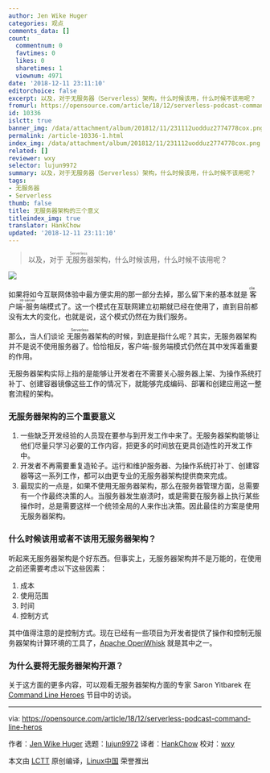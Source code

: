 ```yaml
---
author: Jen Wike Huger
categories: 观点
comments_data: []
count:
  commentnum: 0
  favtimes: 0
  likes: 0
  sharetimes: 1
  viewnum: 4971
date: '2018-12-11 23:11:10'
editorchoice: false
excerpt: 以及，对于无服务器（Serverless）架构，什么时候该用，什么时候不该用呢？
fromurl: https://opensource.com/article/18/12/serverless-podcast-command-line-heros
id: 10336
islctt: true
banner_img: /data/attachment/album/201812/11/231112uodduz2774778cox.png
permalink: /article-10336-1.html
index_img: /data/attachment/album/201812/11/231112uodduz2774778cox.png.thumb.jpg
related: []
reviewer: wxy
selector: lujun9972
summary: 以及，对于无服务器（Serverless）架构，什么时候该用，什么时候不该用呢？
tags:
- 无服务器
- Serverless
thumb: false
title: 无服务器架构的三个意义
titleindex_img: true
translator: HankChow
updated: '2018-12-11 23:11:10'
---
```



> 
> 以及，对于<ruby> 无服务器 <rt>  Serverless </rt></ruby>架构，什么时候该用，什么时候不该用呢？
> 
> 
> 


![](/data/attachment/album/201812/11/231112uodduz2774778cox.png)


如果将如今互联网体验中最方便实用的那一部分去掉，那么留下来的基本就是<ruby> 客户端-服务端 <rt>  client-server </rt></ruby>模式了。这一个模式在互联网建立初期就已经在使用了，直到目前都没有太大的变化，也就是说，这个模式仍然在为我们服务。


那么，当人们谈论<ruby> 无服务器 <rt>  Serverless </rt></ruby>架构的时候，到底是指什么呢？其实，无服务器架构并不是说不使用服务器了。恰恰相反，客户端-服务端模式仍然在其中发挥着重要的作用。


无服务器架构实际上指的是能够让开发者在不需要关心服务器上架、为操作系统打补丁、创建容器镜像这些工作的情况下，就能够完成编码、部署和创建应用这一整套流程的架构。


### 无服务器架构的三个重要意义


1. 一些缺乏开发经验的人员现在要参与到开发工作中来了。无服务器架构能够让他们尽量只学习必要的工作内容，把更多的时间放在更具创造性的开发工作中。
2. 开发者不再需要重复造轮子。运行和维护服务器、为操作系统打补丁、创建容器等这一系列工作，都可以由更专业的无服务器架构提供商来完成。
3. 最现实的一点是，如果不使用无服务器架构，那么在服务器管理方面，总需要有一个作最终决策的人。当服务器发生崩溃时，或是需要在服务器上执行某些操作时，总是需要这样一个统领全局的人来作出决策。因此最佳的方案是使用无服务器架构。


### 什么时候该用或者不该用无服务器架构？


听起来无服务器架构是个好东西。但事实上，无服务器架构并不是万能的，在使用之前还需要考虑以下这些因素：


1. 成本
2. 使用范围
3. 时间
4. 控制方式


其中值得注意的是控制方式。现在已经有一些项目为开发者提供了操作和控制无服务器架构计算环境的工具了，[Apache OpenWhisk](https://opensource.com/article/18/11/developing-functions-service-apache-openwhisk) 就是其中之一。


### 为什么要将无服务器架构开源？


关于这方面的更多内容，可以观看无服务器架构方面的专家 Saron Yitbarek 在 [Command Line Heroes](https://www.redhat.com/en/command-line-heroes) 节目中的访谈。




---


via: <https://opensource.com/article/18/12/serverless-podcast-command-line-heros>


作者：[Jen Wike Huger](https://opensource.com/users/remyd) 选题：[lujun9972](https://github.com/lujun9972) 译者：[HankChow](https://github.com/HankChow) 校对：[wxy](https://github.com/wxy)


本文由 [LCTT](https://github.com/LCTT/TranslateProject) 原创编译，[Linux中国](https://linux.cn/) 荣誉推出